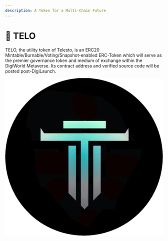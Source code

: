 ```yaml
---
description: A Token for a Multi-Chain Future
---
```


# 🌚 TELO

TELO, the utility token of Telesto, is an ERC20 Mintable/Burnable/Voting/Snapshot-enabled ERC-Token which will serve as the premier governance token and medium of exchange within the DigiWorld Metaverse. Its contract address and verified source code will be posted post-DigiLaunch.

![](<.gitbook/assets/ezgif.com-gif-maker (6).gif>)
